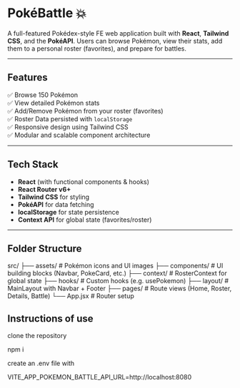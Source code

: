 # PokéBattle 💥

A full-featured Pokédex-style FE web application built with **React**, **Tailwind CSS**, and the **PokéAPI**. Users can browse Pokémon, view their stats, add them to a personal roster (favorites), and prepare for battles.

---

## Features

✅ Browse 150 Pokémon  
✅ View detailed Pokémon stats  
✅ Add/Remove Pokémon from your roster (favorites)  
✅ Roster Data persisted with `localStorage`  
✅ Responsive design using Tailwind CSS  
✅ Modular and scalable component architecture

---

## Tech Stack

- **React** (with functional components & hooks)
- **React Router v6+**
- **Tailwind CSS** for styling
- **PokéAPI** for data fetching
- **localStorage** for state persistence
- **Context API** for global state (favorites/roster)

---

## Folder Structure

src/
├── assets/ # Pokémon icons and UI images
├── components/ # UI building blocks (Navbar, PokeCard, etc.)
├── context/ # RosterContext for global state
├── hooks/ # Custom hooks (e.g. usePokemon)
├── layout/ # MainLayout with Navbar + Footer
├── pages/ # Route views (Home, Roster, Details, Battle)
└── App.jsx # Router setup

## Instructions of use

clone the repository

npm i

create an .env file with

VITE_APP_POKEMON_BATTLE_API_URL=http://localhost:8080

